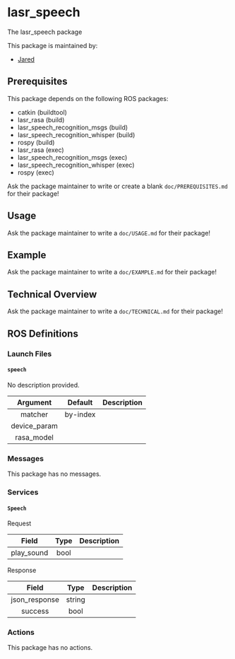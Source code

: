# lasr_speech

The lasr_speech package

This package is maintained by:
- [Jared](mailto:j.w.swift@outlook.com)

## Prerequisites

This package depends on the following ROS packages:
- catkin (buildtool)
- lasr_rasa (build)
- lasr_speech_recognition_msgs (build)
- lasr_speech_recognition_whisper (build)
- rospy (build)
- lasr_rasa (exec)
- lasr_speech_recognition_msgs (exec)
- lasr_speech_recognition_whisper (exec)
- rospy (exec)

Ask the package maintainer to write or create a blank `doc/PREREQUISITES.md` for their package!

## Usage

Ask the package maintainer to write a `doc/USAGE.md` for their package!

## Example

Ask the package maintainer to write a `doc/EXAMPLE.md` for their package!

## Technical Overview

Ask the package maintainer to write a `doc/TECHNICAL.md` for their package!

## ROS Definitions

### Launch Files

#### `speech`

No description provided.

| Argument | Default | Description |
|:-:|:-:|---|
| matcher | by-index |  |
| device_param |  |  |
| rasa_model |  |  |



### Messages

This package has no messages.

### Services

#### `Speech`

Request

| Field | Type | Description |
|:-:|:-:|---|
| play_sound | bool |  |

Response

| Field | Type | Description |
|:-:|:-:|---|
| json_response | string |  |
| success | bool |  |


### Actions

This package has no actions.
